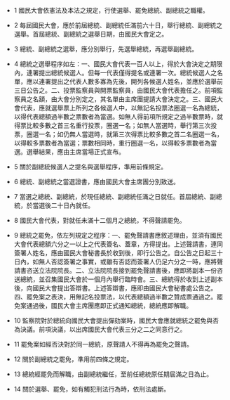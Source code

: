 * 1 國民大會依憲法及本法之規定，行使選舉、罷免總統、副總統之職權。

* 2 每屆國民大會，應於前屆總統、副總統任滿前六十日，舉行總統、副總統之選舉。首屆總統、副總統之選舉日期，由國民大會定之。

* 3 總統、副總統之選舉，應分別舉行，先選舉總統，再選舉副總統。

* 4 總統之選舉程序如左：一、國民大會代表一百人以上，得於大會決定之期限內，連署提出總統候選人。但每一代表僅得提名或連署一次。總統候選人之名單，應以連署提出之代表人數多寡為先後，開列各候選人姓名，並應於選舉前三日公告之。二、投票監察員與開票監察員，由國民大會代表擔任之。前項監察員之名額，由大會分別定之，其名單由主席團提請大會決定之。三、國民大會代表，應就選舉票上所列之各候選人中，以無記名投票法圈選一名為總統，以得代表總額過半數之票數者為當選。如無人得前項所規定之過半數票時，就得票比較多數之首三名重行投票，圈選一名；如無人當選時，舉行第三次投票，圈選一名；如仍無人當選時，就第三次得票比較多數之首二名圈選一名，以得較多票數者為當選；票數相同時，重行圈選一名，以得較多票數者為當選。選舉結果，應由主席當場正式宣布。

* 5 關於副總統候選人之提名與選舉程序，準用前條規定。

* 6 總統、副總統之當選證書，應由國民大會主席團分別致送。

* 7 當選之總統、副總統，於現任總統、副總統任滿之日就任。首屆總統、副總統，於當選後二十日內就任。

* 8 國民大會代表，對就任未滿十二個月之總統，不得聲請罷免。

* 9 總統之罷免，依左列規定之程序：一、罷免聲請書應敘述理由，並須有國民大會代表總額六分之一以上之代表簽名、蓋章，方得提出。上述聲請書，連同簽署人姓名，應由國民大會秘書長於收到後，即行公告之。自公告之日起三十日內，如無人否認簽署之事實，或雖有否認而簽署人仍足六分之一時，應將聲請書咨送立法院院長。二、立法院院長接到罷免聲請書後，應即將副本一份咨送總統，並召集國民大會於一個月內舉行臨時會。三、總統得於收到上述副本後，向國民大會提出答辯書。上述答辯書，應即由國民大會秘書處公告之。四、罷免案之表決，用無記名投票法，以代表總額過半數之贊成票通過之。罷免案通過後，國民大會主席團應即正式通知總統，總統應即解職。

* 10 監察院對於總統向國民大會提出彈劾案時，國民大會應就總統之罷免與否為決議。前項決議，以出席國民大會代表三分之二之同意行之。

* 11 罷免案如經否決對於同一總統，原聲請人不得再為罷免之聲請。

* 12 關於副總統之罷免，準用前四條之規定。

* 13 總統經罷免而解職，由副總統繼任，至前任總統原任期屆滿之日為止。

* 14 關於選舉、罷免，如有觸犯刑法行為時，依刑法處斷。


